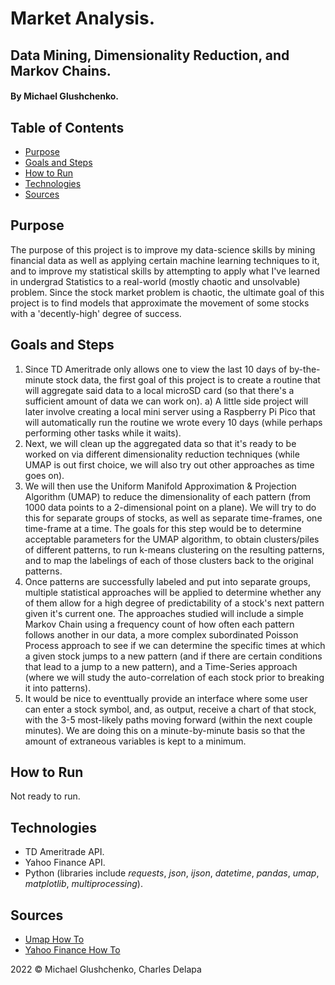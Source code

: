 # Market Analysis.
## Data Mining, Dimensionality Reduction, and Markov Chains.
#### By Michael Glushchenko.

## Table of Contents
* [Purpose](https://github.com/mglush/market-analysis/blob/main/README.md#purpose)
* [Goals and Steps](https://github.com/mglush/market-analysis/blob/main/README.md#goals-and-steps)
* [How to Run](https://github.com/mglush/market-analysis/blob/main/README.md#how-to-run)
* [Technologies](https://github.com/mglush/market-analysis/blob/main/README.md#technologies)
* [Sources](https://github.com/mglush/market-analysis/blob/main/README.md#sources)

## Purpose
The purpose of this project is to improve my data-science skills by mining financial data as well as applying certain machine learning techniques to it, and to improve my statistical skills by attempting to apply what I've learned in undergrad Statistics to a real-world (mostly chaotic and unsolvable) problem. Since the stock market problem is chaotic, the ultimate goal of this project is to find models that approximate the movement of some stocks with a 'decently-high' degree of success.

## Goals and Steps
1. Since TD Ameritrade only allows one to view the last 10 days of by-the-minute stock data, the first goal of this project is to create a routine that will aggregate said data to a local microSD card (so that there's a sufficient amount of data we can work on).
  a) A little side project will later involve creating a local mini server using a Raspberry Pi Pico that will automatically run the routine we wrote every 10 days (while perhaps performing other tasks while it waits).
2. Next, we will clean up the aggregated data so that it's ready to be worked on via different dimensionality reduction techniques (while UMAP is out first choice, we will also try out other approaches as time goes on).
3. We will then use the Uniform Manifold Approximation & Projection Algorithm (UMAP) to reduce the dimensionality of each pattern (from 1000 data points to a 2-dimensional point on a plane). We will try to do this for separate groups of stocks, as well as separate time-frames, one time-frame at a time. The goals for this step would be to determine acceptable parameters for the UMAP algorithm, to obtain clusters/piles of different patterns, to run k-means clustering on the resulting patterns, and to map the labelings of each of those clusters back to the original patterns.
4. Once patterns are successfully labeled and put into separate groups, multiple statistical approaches will be applied to determine whether any of them allow for a high degree of predictability of a stock's next pattern given it's current one. The approaches studied will include a simple Markov Chain using a frequency count of how often each pattern follows another in our data, a more complex subordinated Poisson Process approach to see if we can determine the specific times at which a given stock jumps to a new pattern (and if there are certain conditions that lead to a jump to a new pattern), and a Time-Series approach (where we will study the auto-correlation of each stock prior to breaking it into patterns).
5. It would be nice to eventtually provide an interface where some user can enter a stock symbol, and, as output, receive a chart of that stock, with the 3-5 most-likely paths moving forward (within the next couple minutes). We are doing this on a minute-by-minute basis so that the amount of extraneous variables is kept to a minimum.

## How to Run
Not ready to run.

## Technologies
* TD Ameritrade API.
* Yahoo Finance API.
* Python (libraries include *requests*, *json*, *ijson*, *datetime*, *pandas*, *umap*, *matplotlib*, *multiprocessing*).

## Sources
* [Umap How To](https://umap-learn.readthedocs.io/en/latest/index.html)
* [Yahoo Finance How To](https://levelup.gitconnected.com/how-to-get-all-stock-symbols-a73925c16a1b)

2022 &copy; Michael Glushchenko, Charles Delapa

